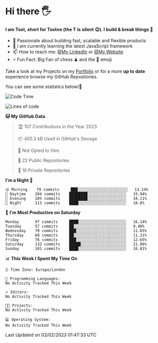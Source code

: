 # Hi there :raised_hand_with_fingers_splayed:
#### I am Tsot, short for Tsotne (the T is silent :wink:). I build & break things :space_invader:
- :telescope: Passionate about building fast, scalable and flexible products
- :seedling: I am currently learning the latest JavaScript framework 
- :mailbox: How to reach me: [@My LinkedIn](https://www.linkedin.com/in/tsotne-gvadzabia/) or [@My Website](https://tsotne.co.uk/contact)
- :zap: Fun Fact: Big Fan of chess ♟ and the 👾 emoji

Take a look at my Projects on my [Portfolio](https://tsotne.co.uk/) or for a more **up to date** experience browse my GitHub Repositories.

You can see some statistics below!:space_invader:
<!--START_SECTION:waka-->
![Code Time](http://img.shields.io/badge/Code%20Time-761%20hrs%202%20mins-blue)

![Lines of code](https://img.shields.io/badge/From%20Hello%20World%20I%27ve%20Written-666%20Thousand%20lines%20of%20code-blue)

**🐱 My GitHub Data** 

> 🏆 107 Contributions in the Year 2023
 > 
> 📦 455.3 kB Used in GitHub's Storage 
 > 
> 🚫 Not Opted to Hire
 > 
> 📜 22 Public Repositories 
 > 
> 🔑 16 Private Repositories  
 > 
**I'm a Night 🦉** 

```text
🌞 Morning    79 commits     ███░░░░░░░░░░░░░░░░░░░░░░   13.14% 
🌆 Daytime    204 commits    ████████░░░░░░░░░░░░░░░░░   33.94% 
🌃 Evening    205 commits    ████████░░░░░░░░░░░░░░░░░   34.11% 
🌙 Night      113 commits    ████░░░░░░░░░░░░░░░░░░░░░   18.8%

```
📅 **I'm Most Productive on Saturday** 

```text
Monday       97 commits     ████░░░░░░░░░░░░░░░░░░░░░   16.14% 
Tuesday      57 commits     ██░░░░░░░░░░░░░░░░░░░░░░░   9.48% 
Wednesday    70 commits     ███░░░░░░░░░░░░░░░░░░░░░░   11.65% 
Thursday     68 commits     ██░░░░░░░░░░░░░░░░░░░░░░░   11.31% 
Friday       76 commits     ███░░░░░░░░░░░░░░░░░░░░░░   12.65% 
Saturday     132 commits    █████░░░░░░░░░░░░░░░░░░░░   21.96% 
Sunday       101 commits    ████░░░░░░░░░░░░░░░░░░░░░   16.81%

```


📊 **This Week I Spent My Time On** 

```text
⌚︎ Time Zone: Europe/London

💬 Programming Languages: 
No Activity Tracked This Week

🔥 Editors: 
No Activity Tracked This Week

🐱‍💻 Projects: 
No Activity Tracked This Week

💻 Operating System: 
No Activity Tracked This Week

```


 Last Updated on 02/02/2023 01:47:33 UTC
<!--END_SECTION:waka-->
